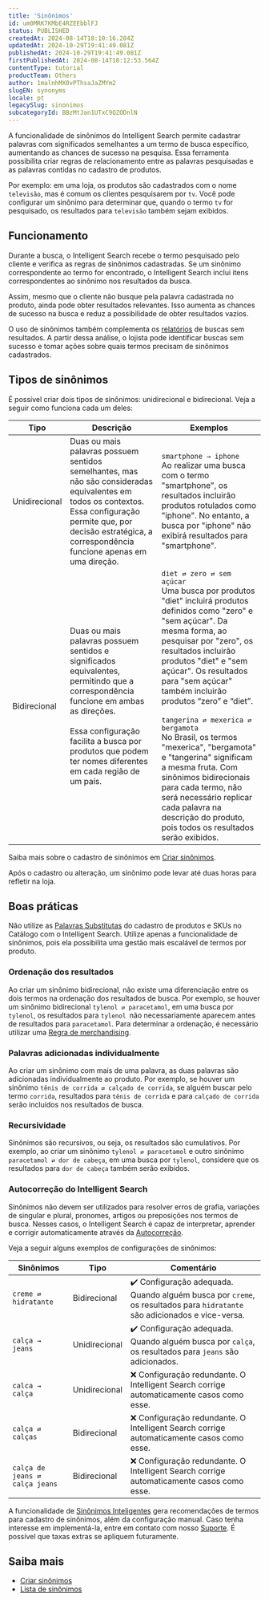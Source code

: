 ```yaml
---
title: 'Sinônimos'
id: um0MRK7KMbE4RZEEbblFJ
status: PUBLISHED
createdAt: 2024-08-14T18:10:16.284Z
updatedAt: 2024-10-29T19:41:49.081Z
publishedAt: 2024-10-29T19:41:49.081Z
firstPublishedAt: 2024-08-14T18:12:53.564Z
contentType: tutorial
productTeam: Others
author: 1malnhMX0vPThsaJaZMYm2
slugEN: synonyms
locale: pt
legacySlug: sinonimos
subcategoryId: BBzMtJan1UTxC9QZODnlN
---
```


A funcionalidade de sinônimos do Intelligent Search permite cadastrar palavras com significados semelhantes a um termo de busca específico, aumentando as chances de sucesso na pesquisa. Essa ferramenta possibilita criar regras de relacionamento entre as palavras pesquisadas e as palavras contidas no cadastro de produtos.

Por exemplo: em uma loja, os produtos são cadastrados com o nome `televisão`, mas é comum os clientes pesquisarem por `tv`. Você pode configurar um sinônimo para determinar que, quando o termo `tv` for pesquisado, os resultados para `televisão` também sejam exibidos.

## Funcionamento

Durante a busca, o Intelligent Search recebe o termo pesquisado pelo cliente e verifica as regras de sinônimos cadastradas. Se um sinônimo correspondente ao termo for encontrado, o Intelligent Search inclui itens correspondentes ao sinônimo nos resultados da busca.

Assim, mesmo que o cliente não busque pela palavra cadastrada no produto, ainda pode obter resultados relevantes. Isso aumenta as chances de sucesso na busca e reduz a possibilidade de obter resultados vazios.

O uso de sinônimos também complementa os [relatórios](/pt/tutorial/analytics--6qRMAHDL9hvv3oE0bh8mA1) de buscas sem resultados. A partir dessa análise, o lojista pode identificar buscas sem sucesso e tomar ações sobre quais termos precisam de sinônimos cadastrados.

## Tipos de sinônimos

É possível criar dois tipos de sinônimos: unidirecional e bidirecional. Veja a seguir como funciona cada um deles:

| Tipo | Descrição | Exemplos |
|---|---|---|
| Unidirecional | Duas ou mais palavras possuem sentidos semelhantes, mas não são consideradas equivalentes em todos os contextos.<br>Essa configuração permite que, por decisão estratégica, a correspondência funcione apenas em uma direção. | `smartphone → iphone`<br>Ao realizar uma busca com o termo "smartphone", os resultados incluirão produtos rotulados como "iphone". No entanto, a busca por "iphone" não exibirá resultados para "smartphone". |
| Bidirecional | Duas ou mais palavras possuem sentidos e significados equivalentes, permitindo que a correspondência funcione em ambas as direções. <br><br>Essa configuração facilita a busca por produtos que podem ter nomes diferentes em cada região de um país. | `diet ⇄ zero ⇄ sem açúcar`<br>Uma busca por produtos "diet" incluirá produtos definidos como "zero" e "sem açúcar". Da mesma forma, ao pesquisar por "zero", os resultados incluirão produtos "diet" e "sem açúcar". Os resultados para "sem açúcar" também incluirão produtos “zero” e “diet”.<br><br>`tangerina ⇄ mexerica ⇄ bergamota`<br>No Brasil, os termos "mexerica", "bergamota" e "tangerina" significam a mesma fruta. Com sinônimos bidirecionais para cada termo, não será necessário replicar cada palavra na descrição do produto, pois todos os resultados serão exibidos. |

Saiba mais sobre o cadastro de sinônimos em [Criar sinônimos](/pt/tutorial/criar-sinonimos--5IfjhvjxNAvJGEWNn0AhOA).

<div class="alert alert-warning">
  <p>Após o cadastro ou alteração, um sinônimo pode levar até duas horas para refletir na loja.</p>
</div>

## Boas práticas

<div class="alert alert-danger">
  <p>Não utilize as <a href="https://help.vtex.com/pt/tutorial/otimizar-as-buscas-com-palavras-substitutas--32FqSsl5VuQyiIMEc02Uwu">Palavras Substitutas</a> do cadastro de produtos e SKUs no Catálogo com o Intelligent Search. Utilize apenas a funcionalidade de sinônimos, pois ela possibilita uma gestão mais escalável de termos por produto.</p>
</div>

### Ordenação dos resultados

Ao criar um sinônimo bidirecional, não existe uma diferenciação entre os dois termos na ordenação dos resultados de busca. Por exemplo, se houver um sinônimo bidirecional `tylenol ⇄ paracetamol`, em uma busca por `tylenol`, os resultados para `tylenol `não necessariamente aparecem antes de resultados para `paracetamol`. Para determinar a ordenação, é necessário utilizar uma [Regra de merchandising](/pt/tutorial/regras-de-merchandising--2UEbxllrr98twbGIVhSPvi).

### Palavras adicionadas individualmente

Ao criar um sinônimo com mais de uma palavra, as duas palavras são adicionadas individualmente ao produto. Por exemplo, se houver um sinônimo `tênis de corrida ⇄ calçado de corrida`, se alguém buscar pelo termo `corrida`, resultados para `tênis de corrida` e para `calçado de corrida` serão incluídos nos resultados de busca.

### Recursividade

Sinônimos são recursivos, ou seja, os resultados são cumulativos. Por exemplo, ao criar um sinônimo `tylenol ⇄ paracetamol` e outro sinônimo `paracetamol ⇄ dor de cabeça`, em uma busca por `tylenol`, considere que os resultados para `dor de cabeça` também serão exibidos.

### Autocorreção do Intelligent Search

Sinônimos não devem ser utilizados para resolver erros de grafia, variações de singular e plural, pronomes, artigos ou preposições nos termos de busca. Nesses casos, o Intelligent Search é capaz de interpretar, aprender e corrigir automaticamente através da [Autocorreção](/pt/tutorial/comportamento-da-busca--B9o3JbV6utAinBJ1ETujs#autocorrecao).

Veja a seguir alguns exemplos de configurações de sinônimos:

| Sinônimos | Tipo | Comentário |
|---|---|---|
| `creme ⇄ hidratante` | Bidirecional | ✔️ Configuração adequada. Quando alguém busca por `creme`, os resultados para `hidratante` são adicionados e vice-versa. |
| `calça → jeans` | Unidirecional | ✔️ Configuração adequada. Quando alguém busca por `calça`, os resultados para `jeans` são adicionados. |
| `calca → calça`  | Unidirecional | ❌ Configuração redundante. O Intelligent Search corrige automaticamente casos como esse. |
| `calça ⇄ calças` | Bidirecional | ❌ Configuração redundante. O Intelligent Search corrige automaticamente casos como esse. |
| `calça de jeans ⇄ calça jeans` | Bidirecional | ❌ Configuração redundante. O Intelligent Search corrige automaticamente casos como esse. |

<div class="alert alert-info">
  <p>A funcionalidade de <a href="https://help.vtex.com/pt/tutorial/sinonimos-inteligentes--1rR47Kk96UgFYwh8dkDG7i">Sinônimos Inteligentes</a> gera recomendações de termos para cadastro de sinônimos, além da configuração manual. Caso tenha interesse em implementá-la, entre em contato com nosso <a href="https://support.vtex.com/hc/pt-br/requests">Suporte</a>. É possível que taxas extras se apliquem futuramente.</p>
</div>

## Saiba mais

* [Criar sinônimos](/pt/tutorial/criar-sinonimos--5IfjhvjxNAvJGEWNn0AhOA)
* [Lista de sinônimos](/pt/tutorial/lista-de-sinonimos--3E1fi0C6tVrR0klMFXAaU8)
